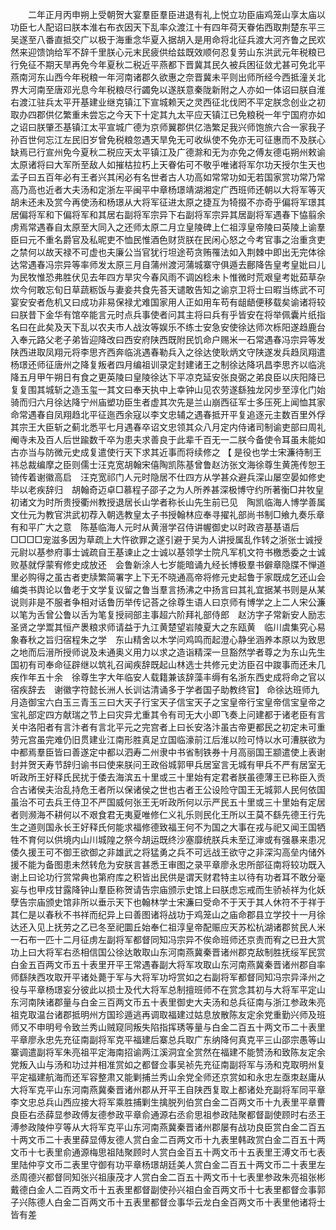 <!-- { "loadSidebar": true } -->
　　二年正月丙申朔上受朝贺大宴羣臣羣臣进退有礼上悦立功臣庙鸡笼山享太庙以功臣七人配诏曰朕本淮右布衣因天下乱率众渡江十有四年荷天眷佑西取荆楚东平三吴遂至八番直抵交广以极于海重念华夏入据胡入是用命将北征兵渡大河齐鲁之民欢然来迎馈饷给军不辞千里朕心元末民疲供给兹既效顺何忍复劳山东洪武元年税粮已行免征不期天旱再免今年夏秋二税近平燕都下晋冀其民久被兵困征敛尤甚可免北平燕南河东山西今年税粮一年河南诸郡久欲惠之奈晋冀未平则出师所经今西抵潼关北界大河南至唐邓光息今年税粮尽行蠲免以遂朕意秦陇新附之人亦如一体诏曰朕自淮右渡江驻兵太平开基建业继克镇江下宣城赖天之灵西征北伐罔不平定朕念创业之初取办四郡供亿繁重未尝忘之今天下十定其九太平应天镇江已免粮税一年宁国府亦如之诏曰朕肇丕基镇江太平宣城广德为京师翼郡供亿浩繁足我兴师饱旅六合一家我子孙百世何忘江左民旧岁曾免税粮忽遇天旱免无可收纵使不免亦无可征惠而不及朕心缺焉已行宣州免今夏秋二税应天太平镇江及广德滁和无为亦免之傅友德屯朔州敕谕太原诸将曰大军所至敌人如摧枯拉朽上天眷佑可不敬乎唯诸将军尔功天授尔生天也孟子曰五百年必有王者兴其闲必有名世者古人功高如常常功如无若国家赏功常乃常高乃高也近者大夫汤和定浙左平闽平中章杨璟靖湖湘定广西班师还朝以大将军等灭胡未还未及赏今再使汤和杨璟从大将军征进太原之捷互为犄掇不亦奇乎偏将军璟其居偏将军和下偏将军和其居右副将军宗异下右副将军宗异其居副将军遇春下恊翦余虏焉常遇春自太原至大同入之还师太原二月立皇陵碑上仁祖淳皇帝陵曰英陵上谕羣臣曰元不重名爵官及私昵吏不恤民惟酒色财货朕在民闲心怒之今考官事之治重贪吏之禁何以故天禄不可虚也夫廉公当官犹行坦途苟贪贿罹法如入荆棘中即出无完体徐达常遇春冯宗异等率师发太原三月自蒲州渡河蒲城寨守俱遁去鄜降告皇考皇妣曰儿为民牧惟恐弗胜伏见去年四方旱灾今春风雨不调凶稔未卜惟微时荒艰皇考妣茹草杂炊今何敢忘旬日草蔬粝饭与妻妾共食先荅天谴敢告知之谕京卫将士曰暇当练武不可宴安安者危机又曰成功非易保禄尤难国家用人正如用车苟有龃龉便移载矣谕诸将较曰朕昔下金华有馆卒能言元时点兵事使者问其主将曰兵有乎皆安在将举佩囊片纸指名曰在此矣及天下乱以农夫市人战汝等娱乐不练士安急安使徐达师次栎阳遂趋鹿台入奉元路父老子弟皆迎降改曰西安府陕西既附民饥命户赐米一石常遇春冯宗异等发陕西进取凤翔元将李思齐西奔临洮遇春勒兵入之徐达使耿炳文守陕遂发兵趋凤翔遣杨璟还师征唐州之降复叛者四月编祖训录定封建诸王之制徐达降巩昌李思齐以临洮降五月甲午朔日有食之更英陵曰皇陵徐达下平凉克延安张良弼之弟良臣以庆阳降已复复围其城斩之造玉玺一其文曰奉天执中上幸钟山见农劳遂繇独龙冈步至淳化门始骑而归六月徐达降宁州庙塑功臣生者虚其次先是兰山崩西征军士多压死上闻恤其家命常遇春自凤翔趋北平征迤西余寇以李文忠辅之遇春抵开平复追逐元主数百里外俘其宗王大臣斩之蓟北悉平七月遇春卒诏文忠领其众八月定内侍诸司制谕吏部曰周礼阉寺未及百人后世踰数千卒为患夫求善良于此辈千百无一二朕今备使令耳虽未能如古亦当与防微元史成复遣使行天下求其近事而将续修之 【 是役也学士宋濂待制王祎总裁编摩之臣则儒士汪克宽胡翰宋僖陶凯陈基曾鲁赵汸张文海徐尊生黄箎传恕王锜传着谢徽高启　汪克宽祁门人元时隐居不仕四方从学甚众避兵深山屡空晏如修史毕以老疾辞归　胡翰奇迈卓□慕程子邵子之为人所养甚深极博守约所著衡□井牧皇初诸文为时所贵授衢州教授退居长山学者称长山先生前已见　陶凯临海人博学善属文仕元为教官洪武初荐入朝选教皇太子书授翰林应奉寻擢礼部尚书制□飨九奏乐章有和平广大之意　陈基临海人元时从黄溍学召侍讲幄御史以时政咨基基语后□□□□宠滋多因为草疏上大忤欲罪之遂引避于吴为人讲授属乱作转之浙张士诚授元尉以基参府事士诚疏自王基谏止之士诚以基领学士院凡军机文符书檄悉委之士诚败基就俘蒙宥修史成放还　会鲁新涂人七岁能暗诵九经长博极羣书僻章隐牒不惮道里必购得之虽古者吏牍繁简署字上下无不晓通高帝将修元史起鲁于家既成乞还山会编类书舆论以鲁老于文学复议留之鲁当羣言扬沸之中扬言曰其礼宜据某书则是从某说则非是不服者争相对话鲁历举传记荅之徐尊生语人曰京师有博学之上二人宋公濂以笔为舌曾公鲁以舌为笔复授祠部主事超六阶拜礼部侍郎　赵汸字子常新安人励志圣贤之学鬻其恒产褁粮求师请益于九江黄楚望岩陵夏大之东瓯黄　临川虞集究心易象春秋之旨归宿程朱之学　东山精舍以木学问鸡鸣而起澄心静坐涵养本原以为致思之地而后溍所授师说及未通奥义用力以求之造诣精深一旦豁然学者尊之为东山先生国初有司奉命征辟继以筑礼召闻疾辞既起山林选士共修元史汸臣召中踆事而还未几疾作年五十余　徐尊生字大年临安人载籍兼该辞藻丰缛有名浙东西史成将命之官以宿疾辞去　谢徽字符懿长洲人长训诂清诵多于学者国子助教终官】 命徐达班师九月造御宝六白玉三青玉三曰大天子行宝天子信宝天子之宝皇帝行宝皇帝信宝皇帝之宝礼部定四方献瑞之节上曰灾异尤重其令有司无大小即飞奏上问建都于诸老臣有言关中洛阳者有言汴者有言北平元之完宫者上曰长安洛汴虽古帝更都民之初定未可重劳元宫虽完难仍旧贯建业江南形胜真足立国临濠前江后淮以险可恃以水可漕朕欲为中都焉羣臣皆曰善遂定中都以泗寿二州隶中书省制铁券十月高丽国王颛遣使上表谢封并贺天寿节辞归谕书曰使来朕问王政俗城郭甲兵居室言无城有甲兵不严有居室无听政所王好释氏民扰于倭去海滨五十里或三十里始有定君者朕虽德薄王已称臣入贡合古诸侯夫治乱持危王者所以保诸侯之世也古者王公设险守国王无城郭人民何依国虽治不可去兵王侍卫不严国威何张王无听政所何以示严民五十里或三十里始有定居者则濒海不耕何以不艰食君无夷夏唯修仁义礼乐则民化王所以王莫不繇先德王行先生之道则国永长王好释氏何能求福修德致福王何不为国之大事在戎与祀又闻王国牺牲不育何以供境内山川城隍之祭今胡运既终沙塞靡统朕兵未至辽渖或有强暴来患况倭久援王可不御王欲御之非雄武之将猛勇之兵不可远战王欲守之非深沟高垒内储外援不能为备图患未然转危为安朕言甚悉王审图之录平章廖永忠所部征南将较功既入谢上曰论功行赏常典也第府库之积皆出民供是谓天财君特主以待有功者耳不敢分毫妄与也甲戍甘露降钟山羣臣称贺请告宗庙颁示史馆上曰朕虑忘戒而生骄祯祥为化妖孽告宗庙颁史馆非所以垂示天下也翰林学士宋濂曰受命不于天于其人休符不于祥于其仁是以春秋不书祥而纪异上曰善图诸将战功于鸡笼山之庙命郡县立学挍十一月徐达还入见上抚劳之乙已冬至祀圜丘始奉仁祖淳皇帝配赈应天苏松杭湖诸郡贫民人米一石布一匹十二月征虏左副将军都督同知冯宗异不俟命班师还京责而宥之已丑大赏功上曰大将军右丞相信国公徐达敢取山东河南燕冀秦晋诸州郡克敌制胜抚绥军民赏白金五百两文币五十表里开平王常遇春副大将军攻取山东河南燕冀秦晋诸州郡自率师繇陕西攻取开平诸处薨于军与大将军功埒赏如之右副将军都督同知冯宗异泽州之役与平章杨璟妄分彼此以损士及代大将军总制擅班师不在赏念其初与大将军平定山东河南陕诸郡量与白金三百两文币五十表里御史大夫汤和总兵征南与浙江参政朱亮祖克取温台诸郡抵明州方国珍遁逃再调取福建过姑息放散陈友定余党重勤兴师及班师又不申明号令致兰秀山贼窥同叛失陷指挥琇等量与白金二百五十两文币二十表里平章廖永忠先充征南副将军克平福建后寨总兵取广东纳降何真克平三山邵宗愚等山寨调遣副将军朱亮祖平定海南招谕两江溪洞宜全赏然在福建不能赞汤和致陈友定余党叛入山与汤和功过并相准赏如之都督佥事吴祯先充征南副将军与汤和克取明州复平定福建航海而还军容整肃又能剿捕兰秀山余党全师还京赏如和永忠左亟朿赵庸从大将军克平山东河南燕冀秦晋诸州郡从开平王自陕西复取上都诸处充副将军同平章李文忠总兵山西应接大将军乘胜捕剿生擒脱列伯赏白金二百两文币十九表里平章曹良臣右丞薛显参政傅友德参政平章俞通源右丞俞思祖参政陆聚都督副使顾时右丞王溥参政陵仲亨等从大将军克平山东河南燕冀秦晋诸州郡屡有战功良臣赏白金二百五十两文币二十表里薛显傅友德人赏白金二百两文币十九表里韩政赏白金二百五十两文币十七表里俞通源梅思祖陆聚顾时人赏白金百五十两文币十五表里王溥文币七表里陆仲亨文币二表里守御有功平章杨璟胡廷美人赏白金二百五十两文币二十表里左丞周德兴都督同知张兴祖康茂才人赏白金二百五十两文币十七表里参政朱亮祖张彬戴德白金人二百两文币十五表里都督副使孙兴祖白金百两文币十七表里都督佥事郭子兴陈德人白金二百两文币十五表里都督佥事华云龙白金百两文币十表里他诸将士皆有差 
